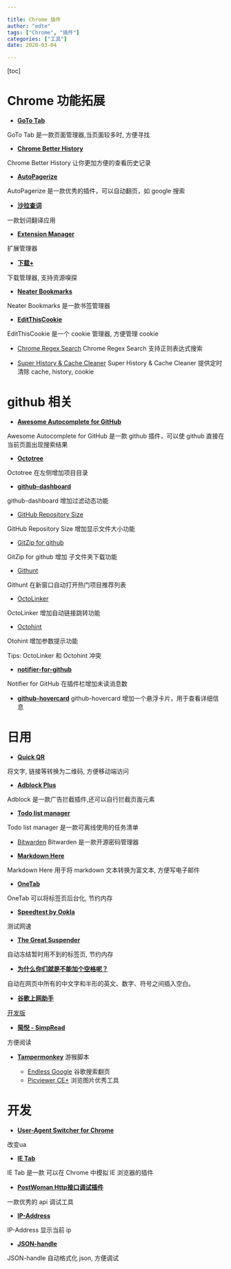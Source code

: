 ```yaml
---

title: Chrome 插件
author: "edte" 
tags: ["Chrome", "插件"]
categories: ["工具"] 
date: 2020-03-04 

---
```


[toc]


# Chrome 功能拓展
* __[GoTo Tab](https://chrome.google.com/webstore/detail/goto-tab/hjfkaobgkmaeomgdhmhhipdbjdhhjkoi)__

GoTo Tab 是一款页面管理器,当页面较多时, 方便寻找




* __[Chrome Better History](https://chrome.google.com/webstore/detail/chrome-better-history/aadbaagbanfijdnflkhepgjmhlpppbad)__

Chrome Better History 让你更加方便的查看历史记录




* __[AutoPagerize](https://chrome.google.com/webstore/detail/autopagerize/igiofjhpmpihnifddepnpngfjhkfenbp?hl=zh-CN)__

AutoPagerize 是一款优秀的插件，可以自动翻页，如 google 搜索



* __[沙拉查词](https://chrome.google.com/webstore/detail/%E6%B2%99%E6%8B%89%E6%9F%A5%E8%AF%8D-%E8%81%9A%E5%90%88%E8%AF%8D%E5%85%B8%E5%88%92%E8%AF%8D%E7%BF%BB%E8%AF%91/cdonnmffkdaoajfknoeeecmchibpmkmg?hl=zh-CN)__

一款划词翻译应用



* __[Extension Manager](https://chrome.google.com/webstore/detail/extension-manager/gjldcdngmdknpinoemndlidpcabkggco?hl=zh-CN)__

扩展管理器




* __[下载+](https://chrome.google.com/webstore/detail/download-plus/gokgophibdidjjpildcdbfpmcahilaaf?hl=zh-CN)__

下载管理器, 支持资源嗅探




* __[Neater Bookmarks](https://chrome.google.com/webstore/detail/neater-bookmarks/ofgjggbjanlhbgaemjbkiegeebmccifi?hl=zh-CN)__

Neater Bookmarks 是一款书签管理器



* __[EditThisCookie](https://chrome.google.com/webstore/detail/editthiscookie/fngmhnnpilhplaeedifhccceomclgfbg?hl=zh-CN)__

EditThisCookie 是一个 cookie 管理器, 方便管理 cookie






* [Chrome Regex Search](https://chrome.google.com/webstore/detail/chrome-regex-search/bpelaihoicobbkgmhcbikncnpacdbknn)
Chrome Regex Search 支持正则表达式搜索






* [Super History & Cache Cleaner](https://chrome.google.com/webstore/detail/super-history-cache-clean/afelaengidkffdcabnhdoeojoeoonfcn)
Super History & Cache Cleaner 提供定时清除 cache, history, cookie



# github 相关


* __[Awesome Autocomplete for GitHub](https://chrome.google.com/webstore/detail/awesome-autocomplete-for/djkfdjpoelphhdclfjhnffmnlnoknfnd)__

Awesome Autocomplete for GitHub 是一款 github 插件，可以使 github 直接在当前页面出现搜索结果



* __[Octotree](https://chrome.google.com/webstore/detail/octotree/bkhaagjahfmjljalopjnoealnfndnagc?hl=zh-CN)__

Octotree 在左侧增加项目目录



* [**github-dashboard**](https://chrome.google.com/webstore/detail/dashboard-filter-for-gith/pcnaddhmngnnpookfhhamkelhhakimdg)

github-dashboard 增加过滤动态功能



* [GitHub Repository Size](https://chrome.google.com/webstore/detail/github-repository-size/apnjnioapinblneaedefcnopcjepgkci)

GitHub Repository Size 增加显示文件大小功能



* [GitZip for github](https://chrome.google.com/webstore/detail/gitzip-for-github/ffabmkklhbepgcgfonabamgnfafbdlkn)

GitZip for github 增加 子文件夹下载功能



* [Githunt](https://chrome.google.com/webstore/detail/githunt/khpcnaokfebphakjgdgpinmglconplhp)

Githunt 在新窗口自动打开热门项目推荐列表




* [OctoLinker](https://chrome.google.com/webstore/detail/octolinker/jlmafbaeoofdegohdhinkhilhclaklkp)

OctoLinker 增加自动链接跳转功能



* [Octohint](https://chrome.google.com/webstore/detail/octohint/hbkpjkfdheainjkkebeoofkpgddnnbpk)

Otohint 增加参数提示功能

Tips: OctoLinker 和 Octohint 冲突



* [**notifier-for-github**](https://chrome.google.com/webstore/detail/notifier-for-github/lmjdlojahmbbcodnpecnjnmlddbkjhnn)

Notifier for GitHub 在插件栏增加未读消息数





* [**github-hovercard**](https://chrome.google.com/webstore/detail/github-hovercard/mmoahbbnojgkclgceahhakhnccimnplk)
github-hovercard 增加一个悬浮卡片，用于查看详细信息





# 日用
* __[Quick QR](https://chrome.google.com/webstore/detail/quick-qr-code-generator/afpbjjgbdimpioenaedcjgkaigggcdpp)__

将文字, 链接等转换为二维码, 方便移动端访问






* __[Adblock Plus](https://chrome.google.com/webstore/detail/adblock-plus-free-ad-bloc/cfhdojbkjhnklbpkdaibdccddilifddb)__

Adblock 是一款广告拦截插件,还可以自行拦截页面元素



* __[Todo list manager](https://chrome.google.com/webstore/detail/todo-list-manager/lfhdphnciighhnfcdfafblgfnndchkea?hl=zh-CN)__

Todo list manager 是一款可离线使用的任务清单



* [Bitwarden](https://github.com/bitwarden)
Bitwarden 是一款开源密码管理器





* __[Markdown Here](https://chrome.google.com/webstore/detail/markdown-here/elifhakcjgalahccnjkneoccemfahfoa?hl=zh-CN)__

Markdown Here 用于将 markdown 文本转换为富文本, 方便写电子邮件





* __[OneTab](https://chrome.google.com/webstore/detail/onetab/chphlpgkkbolifaimnlloiipkdnihall?hl=zh-CN)__

OneTab 可以将标签页后台化, 节约内存





* __[Speedtest by Ookla](https://chrome.google.com/webstore/detail/speedtest-by-ookla/pgjjikdiikihdfpoppgaidccahalehjh)__

测试网速



* __[The Great Suspender](https://chrome.google.com/webstore/detail/the-great-suspender/klbibkeccnjlkjkiokjodocebajanakg?hl=zh-CN)__

自动冻结暂时用不到的标签页, 节约内存





* __[为什么你们就是不能加个空格呢？]([https://chrome.google.com/webstore/detail/%E7%82%BA%E4%BB%80%E9%BA%BC%E4%BD%A0%E5%80%91%E5%B0%B1%E6%98%AF%E4%B8%8D%E8%83%BD%E5%8A%A0%E5%80%8B%E7%A9%BA%E6%A0%BC%E5%91%A2%EF%BC%9F/paphcfdffjnbcgkokihcdjliihicmbpd?hl=zh-CN](https://chrome.google.com/webstore/detail/為什麼你們就是不能加個空格呢？/paphcfdffjnbcgkokihcdjliihicmbpd?hl=zh-CN))__

自动在网页中所有的中文字和半形的英文、数字、符号之间插入空白。





* __[谷歌上网助手](https://chrome.google.com/webstore/detail/%E8%B0%B7%E6%AD%8C%E4%B8%8A%E7%BD%91%E5%8A%A9%E6%89%8B/nonmafimegllfoonjgplbabhmgfanaka?hl=zh-CN)__

[开发版]([https://chrome.google.com/webstore/detail/%E8%B0%B7%E6%AD%8C%E4%B8%8A%E7%BD%91%E5%8A%A9%E6%89%8B-%E5%BC%80%E5%8F%91%E7%89%88/cieikaeocafmceoapfogpffaalkncpkc?hl=zh-CN](https://chrome.google.com/webstore/detail/谷歌上网助手-开发版/cieikaeocafmceoapfogpffaalkncpkc?hl=zh-CN))



* __[简悦 - SimpRead](https://chrome.google.com/webstore/detail/simpread-reader-view/ijllcpnolfcooahcekpamkbidhejabll?hl=zh-CN)__

方便阅读



* __[Tampermonkey](https://chrome.google.com/webstore/detail/tampermonkey/dhdgffkkebhmkfjojejmpbldmpobfkfo?hl=zh-CN)__           游猴脚本

    * [Endless Google](https://greasyfork.org/zh-CN/scripts/4868-endless-google)   谷歌搜索翻页
    * [Picviewer CE+](https://greasyfork.org/zh-CN/scripts/24204-picviewer-ce)    浏览图片优秀工具





# 开发

* __[User-Agent Switcher for Chrome](https://chrome.google.com/webstore/detail/user-agent-switcher-for-c/djflhoibgkdhkhhcedjiklpkjnoahfmg?hl=zh-CN)__

改变ua




* __[IE Tab](https://chrome.google.com/webstore/detail/ie-tab/hehijbfgiekmjfkfjpbkbammjbdenadd?hl=zh-CN)__

IE Tab 是一款 可以在 Chrome 中模拟 IE 浏览器的插件



* __[PostWoman Http接口调试插件](https://chrome.google.com/webstore/detail/postwoman-http%E6%8E%A5%E5%8F%A3%E8%B0%83%E8%AF%95%E6%8F%92%E4%BB%B6/hoeapaidnfedjfbdghipliboclcighij?hl=zh-CN)__

一款优秀的 api 调试工具



* __[IP-Address]()__

IP-Address 显示当前 ip





* __[JSON-handle](https://chrome.google.com/webstore/detail/json-handle/iahnhfdhidomcpggpaimmmahffihkfnj?hl=zh-CN)__

JSON-handle 自动格式化 json, 方便调试
